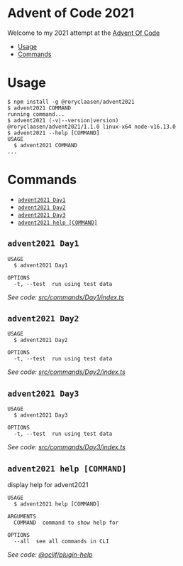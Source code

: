 Advent of Code 2021
===============

Welcome to my 2021 attempt at the [Advent Of Code](https://adventofcode.com/2021)

<!-- toc -->
* [Usage](#usage)
* [Commands](#commands)
<!-- tocstop -->

# Usage

<!-- usage -->
```sh-session
$ npm install -g @roryclaasen/advent2021
$ advent2021 COMMAND
running command...
$ advent2021 (-v|--version|version)
@roryclaasen/advent2021/1.1.0 linux-x64 node-v16.13.0
$ advent2021 --help [COMMAND]
USAGE
  $ advent2021 COMMAND
...
```
<!-- usagestop -->

# Commands

<!-- commands -->
* [`advent2021 Day1`](#advent2021-day1)
* [`advent2021 Day2`](#advent2021-day2)
* [`advent2021 Day3`](#advent2021-day3)
* [`advent2021 help [COMMAND]`](#advent2021-help-command)

## `advent2021 Day1`

```
USAGE
  $ advent2021 Day1

OPTIONS
  -t, --test  run using test data
```

_See code: [src/commands/Day1/index.ts](https://github.com/roryclaasen/advent2021/blob/v1.1.0/src/commands/Day1/index.ts)_

## `advent2021 Day2`

```
USAGE
  $ advent2021 Day2

OPTIONS
  -t, --test  run using test data
```

_See code: [src/commands/Day2/index.ts](https://github.com/roryclaasen/advent2021/blob/v1.1.0/src/commands/Day2/index.ts)_

## `advent2021 Day3`

```
USAGE
  $ advent2021 Day3

OPTIONS
  -t, --test  run using test data
```

_See code: [src/commands/Day3/index.ts](https://github.com/roryclaasen/advent2021/blob/v1.1.0/src/commands/Day3/index.ts)_

## `advent2021 help [COMMAND]`

display help for advent2021

```
USAGE
  $ advent2021 help [COMMAND]

ARGUMENTS
  COMMAND  command to show help for

OPTIONS
  --all  see all commands in CLI
```

_See code: [@oclif/plugin-help](https://github.com/oclif/plugin-help/blob/v3.2.10/src/commands/help.ts)_
<!-- commandsstop -->
